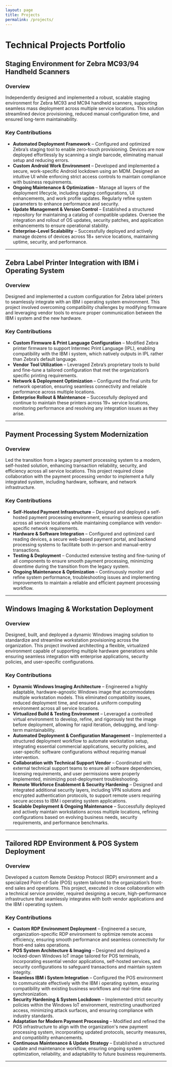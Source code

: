 ```yaml
---
layout: page
title: Projects
permalink: /projects/
---
```


# Technical Projects Portfolio

## Staging Environment for Zebra MC93/94 Handheld Scanners  

### Overview  
Independently designed and implemented a robust, scalable staging environment for Zebra MC93 and MC94 handheld scanners, supporting seamless mass deployment across multiple service locations. This solution streamlined device provisioning, reduced manual configuration time, and ensured long-term maintainability.  

### Key Contributions  
- **Automated Deployment Framework** – Configured and optimized Zebra’s staging tool to enable zero-touch provisioning. Devices are now deployed effortlessly by scanning a single barcode, eliminating manual setup and reducing errors.  
- **Custom Android Work Environment** – Developed and implemented a secure, work-specific Android lockdown using an MDM. Designed an intuitive UI while enforcing strict access controls to maintain compliance with business requirements.  
- **Ongoing Maintenance & Optimization** – Manage all layers of the deployment lifecycle, including staging configurations, UI enhancements, and work profile updates. Regularly refine system parameters to enhance performance and security.  
- **Update Management & Version Control** – Established a structured repository for maintaining a catalog of compatible updates. Oversee the integration and rollout of OS updates, security patches, and application enhancements to ensure operational stability.  
- **Enterprise-Level Scalability** – Successfully deployed and actively manage dozens of devices across 18+ service locations, maintaining uptime, security, and performance.  

---

## Zebra Label Printer Integration with IBM i Operating System  

### Overview  
Designed and implemented a custom configuration for Zebra label printers to seamlessly integrate with an IBM i operating system environment. This project involved overcoming compatibility challenges by modifying firmware and leveraging vendor tools to ensure proper communication between the IBM i system and the new hardware.  

### Key Contributions  
- **Custom Firmware & Print Language Configuration** – Modified Zebra printer firmware to support Intermec Print Language (IPL), enabling compatibility with the IBM i system, which natively outputs in IPL rather than Zebra’s default language.  
- **Vendor Tool Utilization** – Leveraged Zebra’s proprietary tools to build and fine-tune a tailored configuration that met the organization’s specific printing requirements.  
- **Network & Deployment Optimization** – Configured the final units for network operation, ensuring seamless connectivity and reliable performance across multiple locations.  
- **Enterprise Rollout & Maintenance** – Successfully deployed and continue to maintain these printers across 19+ service locations, monitoring performance and resolving any integration issues as they arise.  

---

## Payment Processing System Modernization  

### Overview  
Led the transition from a legacy payment processing system to a modern, self-hosted solution, enhancing transaction reliability, security, and efficiency across all service locations. This project required close collaboration with the payment processing vendor to implement a fully integrated system, including hardware, software, and network infrastructure.  

### Key Contributions  
- **Self-Hosted Payment Infrastructure** – Designed and deployed a self-hosted payment processing environment, ensuring seamless operation across all service locations while maintaining compliance with vendor-specific network requirements.  
- **Hardware & Software Integration** – Configured and optimized card reading devices, a secure web-based payment portal, and backend processing systems to facilitate both in-person and manual-entry transactions.  
- **Testing & Deployment** – Conducted extensive testing and fine-tuning of all components to ensure smooth payment processing, minimizing downtime during the transition from the legacy system.  
- **Ongoing Maintenance & Optimization** – Continuously monitor and refine system performance, troubleshooting issues and implementing improvements to maintain a reliable and efficient payment processing workflow.  

---

## Windows Imaging & Workstation Deployment  

### Overview  
Designed, built, and deployed a dynamic Windows imaging solution to standardize and streamline workstation provisioning across the organization. This project involved architecting a flexible, virtualized environment capable of supporting multiple hardware generations while ensuring seamless integration with enterprise applications, security policies, and user-specific configurations.  

### Key Contributions  
- **Dynamic Windows Imaging Architecture** – Engineered a highly adaptable, hardware-agnostic Windows image that accommodates multiple workstation models. This eliminated compatibility issues, reduced deployment time, and ensured a uniform computing environment across all service locations.  
- **Virtualized Build & Testing Environment** – Leveraged a controlled virtual environment to develop, refine, and rigorously test the image before deployment, allowing for rapid iteration, debugging, and long-term maintainability.  
- **Automated Deployment & Configuration Management** – Implemented a structured deployment workflow to automate workstation setup, integrating essential commercial applications, security policies, and user-specific software configurations without requiring manual intervention.  
- **Collaboration with Technical Support Vendor** – Coordinated with external technical support teams to ensure all software dependencies, licensing requirements, and user permissions were properly implemented, minimizing post-deployment troubleshooting.  
- **Remote Workforce Enablement & Security Hardening** – Designed and integrated additional security layers, including VPN solutions and encrypted authentication protocols, to support remote users requiring secure access to IBM i operating system applications.  
- **Scalable Deployment & Ongoing Maintenance** – Successfully deployed and actively maintain workstations across multiple locations, refining configurations based on evolving business needs, security requirements, and performance benchmarks.  

---

## Tailored RDP Environment & POS System Deployment  

### Overview  
Developed a custom Remote Desktop Protocol (RDP) environment and a specialized Point-of-Sale (POS) system tailored to the organization’s front-end sales and operations. This project, executed in close collaboration with a technical service provider, required designing a secure, high-performance infrastructure that seamlessly integrates with both vendor applications and the IBM i operating system.  

### Key Contributions  
- **Custom RDP Environment Deployment** – Engineered a secure, organization-specific RDP environment to optimize remote access efficiency, ensuring smooth performance and seamless connectivity for front-end sales operations.  
- **POS System Architecture & Imaging** – Designed and deployed a locked-down Windows IoT image tailored for POS terminals, incorporating essential vendor applications, self-hosted services, and security configurations to safeguard transactions and maintain system integrity.  
- **Seamless IBM i System Integration** – Configured the POS environment to communicate effectively with the IBM i operating system, ensuring compatibility with existing business workflows and real-time data synchronization.  
- **Security Hardening & System Lockdown** – Implemented strict security policies within the Windows IoT environment, restricting unauthorized access, minimizing attack surfaces, and ensuring compliance with industry standards.  
- **Adaptation for Modern Payment Processing** – Modified and refined the POS infrastructure to align with the organization's new payment processing system, incorporating updated protocols, security measures, and compatibility enhancements.  
- **Continuous Maintenance & Update Strategy** – Established a structured update and maintenance workflow, ensuring ongoing system optimization, reliability, and adaptability to future business requirements.  

---

